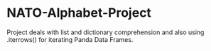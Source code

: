 # NATO-Alphabet-Project
Project deals with list and dictionary comprehension and also using .iterrows() for iterating Panda Data Frames.
